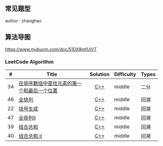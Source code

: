 ## 常见题型
author : zhanghao
## 算法导图
https://www.mubucm.com/doc/51DX8mfUiVT
### LeetCode Algorithm

| #    | Title | Solution | Difficulty | Types |
| ---- | ----- | :------: | ---------- | ----- |
|34|[在排序数组中查找元素的第一个和最后一个位置](https://leetcode-cn.com/problems/find-first-and-last-position-of-element-in-sorted-array/)|[C++](34/)|middle|二分|
|46|[全排列](https://leetcode-cn.com/problems/permutations/)|[C++](46/)|middle|回溯|
|22|[ 括号生成](https://leetcode-cn.com/problems/generate-parentheses/)|[C++](./22/)|middle|回溯|
|47|[全排列II](https://leetcode-cn.com/problems/permutations-ii/)|[C++](./47/)|middle|回溯|
|39|[组合总和](https://leetcode-cn.com/problems/combination-sum/)|[C++](./39/)|middle|回溯|
|40|[组合总和 II](https://leetcode-cn.com/problems/combination-sum-ii)|[C++](./40/)|middle|回溯|
